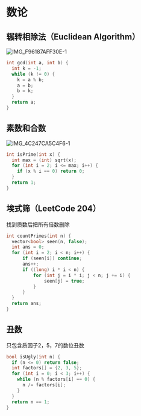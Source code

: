 # 数论
## 辗转相除法（Euclidean Algorithm）
![IMG_F96187AFF30E-1](https://github.com/chiewhui1113/AlgorithmNotes/assets/75370269/7163ef4d-df27-4d31-9fcc-7665e1710a8b)
```C++
int gcd(int a, int b) {
  int k = -1;
  while (k != 0) {
    k = a % b;
    a = b;
    b = k;
  }
  return a;
}
```

## 素数和合数
![IMG_4C247CA5C4F6-1](https://github.com/chiewhui1113/AlgorithmNotes/assets/75370269/ad66d5d7-8083-4b54-9a03-b078e49592c0)
```C++
int isPrime(int x) {
  int max = (int) sqrt(x);
  for (int i = 2; i <= max; i++) {
    if (x % i == 0) return 0;
  }
  return 1;
}
```

## 埃式筛（LeetCode 204）
找到质数后把所有倍数删除
```C++
int countPrimes(int n) {
  vector<bool> seen(n, false);
  int ans = 0;
  for (int i = 2; i < n; i++) {
      if (seen[i]) continue;
      ans++;
      if ((long) i * i < n) {
          for (int j = i * i; j < n; j += i) {
              seen[j] = true;
          }
      }
  }
  return ans;
}
```

## 丑数
只包含质因子2，5，7的数位丑数
```C++
bool isUgly(int n) {
  if (n <= 0) return false;
  int factors[] = {2, 3, 5};
  for (int i = 0; i < 3; i++) {
    while (n % factors[i] == 0) {
      n /= factors[i];
    }
  }
  return n == 1;
}
```
